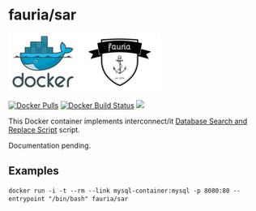 fauria/sar
==========

![docker_logo](https://raw.githubusercontent.com/fauria/docker-sar/master/docker_139x115.png)![docker_fauria_logo](https://raw.githubusercontent.com/fauria/docker-sar/master/docker_fauria_161x115.png)

[![Docker Pulls](https://img.shields.io/docker/pulls/fauria/sar.svg?style=plastic)](https://hub.docker.com/r/fauria/sar/)
[![Docker Build Status](https://img.shields.io/docker/build/fauria/sar.svg?style=plastic)](https://hub.docker.com/r/fauria/sar/builds/)
[![](https://images.microbadger.com/badges/image/fauria/sar.svg)](https://microbadger.com/images/fauria/sar "fauria/sar")

This Docker container implements interconnect/it [Database Search and Replace Script](https://interconnectit.com/products/search-and-replace-for-wordpress-databases/) script.

Documentation pending.

Examples
----
```
docker run -i -t --rm --link mysql-container:mysql -p 8080:80 --entrypoint "/bin/bash" fauria/sar
```
